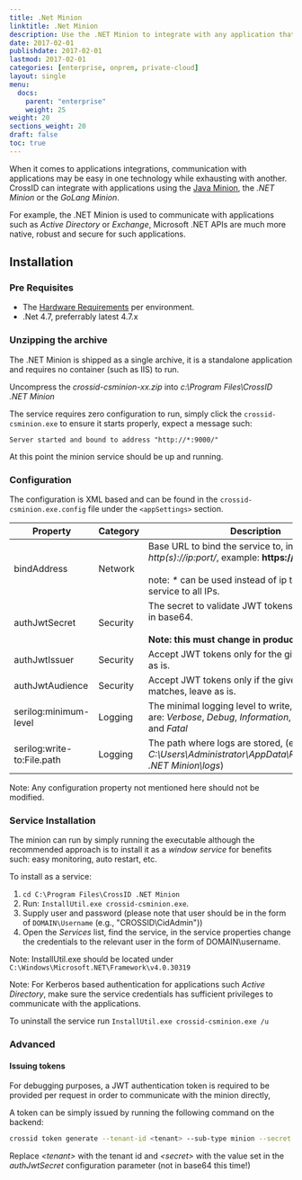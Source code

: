 ```yaml
---
title: .Net Minion
linktitle: .Net Minion
description: Use the .NET Minion to integrate with any application that communicates easily using .NET Framework.
date: 2017-02-01
publishdate: 2017-02-01
lastmod: 2017-02-01
categories: [enterprise, onprem, private-cloud]
layout: single
menu:
  docs:
    parent: "enterprise"
    weight: 25
weight: 20
sections_weight: 20
draft: false
toc: true
---
```


When it comes to applications integrations, communication with applications may be easy in one technology while exhausting with another.
CrossID can integrate with applications using the [Java Minion](/enterprise/java-minion), the _.NET Minion_ or the _GoLang Minion_.

For example, the .NET Minion is used to communicate with applications such as _Active Directory_ or _Exchange_, Microsoft .NET APIs are much more native, robust and secure for such applications.

## Installation


### Pre Requisites

- The [Hardware Requirements](/enterprise/hardware-requirements) per environment.
- .Net 4.7, preferrably latest 4.7.x


### Unzipping the archive

The .NET Minion is shipped as a single archive, it is a standalone application and requires no container (such as IIS) to run.

Uncompress the _crossid-csminion-xx.zip_ into _c:\Program Files\CrossID .NET Minion_

The service requires zero configuration to run, simply click the `crossid-csminion.exe` to ensure it starts properly, expect a message such:

`Server started and bound to address "http://*:9000/"`

At this point the minion service should be up and running.


### Configuration

The configuration is XML based and can be found in the `crossid-csminion.exe.config` file under the `<appSettings>` section.

| Property                | Category|  Description    |
|-------------------------|---------|-----------------|
|bindAddress|Network|Base URL to bind the service to, in the format of _http(s)://ip:port/_, example: **https://\*:9000/** <br/><br/> note: _*_ can be used instead of ip to bind the service to all IPs.|
|authJwtSecret|Security|The secret to validate JWT tokens with, encoded in base64. <br/><br/>**Note: this must change in production.**|
|authJwtIssuer|Security|Accept JWT tokens only for the given issuer, leave as is.|
|authJwtAudience|Security|Accept JWT tokens only if the given audience matches, leave as is.|
|serilog:minimum-level|Logging|The minimal logging level to write, possible values are: _Verbose_, _Debug_, _Information_, _Warning_, _Error_ and _Fatal_|
|serilog:write-to:File.path|Logging|The path where logs are stored, (e.g., _C:\Users\Administrator\AppData\Roaming\CrossID .NET Minion\logs_)|

Note: Any configuration property not mentioned here should not be modified.

### Service Installation

The minion can run by simply running the executable although the recommended approach is to install it as a _window service_ for benefits such: easy monitoring, auto restart, etc.

To install as a service:

1. `cd C:\Program Files\CrossID .NET Minion`
1. Run: `InstallUtil.exe crossid-csminion.exe`.
1. Supply user and password (please note that user should be in the form of `DOMAIN\Username` (e.g., "CROSSID\CidAdmin"))
1. Open the _Services_ list, find the service, in the service properties change the credentials to the relevant user in the form of DOMAIN\username.

Note: InstallUtil.exe should be located under `C:\Windows\Microsoft.NET\Framework\v4.0.30319`

Note: For Kerberos based authentication for applications such _Active Directory_, make sure the service credentials has sufficient privileges to communicate with the applications.


To uninstall the service run `InstallUtil.exe crossid-csminion.exe /u`

### Advanced

#### Issuing tokens

For debugging purposes, a JWT authentication token is required to be provided per request in order to communicate with the minion directly,

A token can be simply issued by running the following command on the backend:

```bash
crossid token generate --tenant-id <tenant> --sub-type minion --secret <secret> --exp 5000
```

Replace _\<tenant\>_ with the tenant id and _\<secret\>_ with the value set in the _authJwtSecret_ configuration parameter (not in base64 this time!)